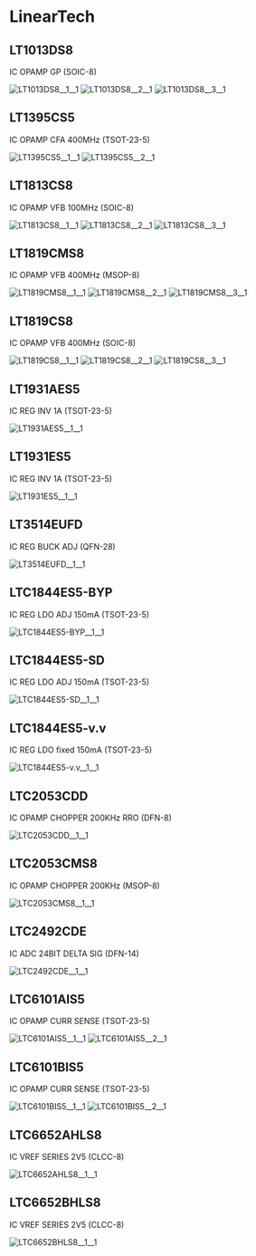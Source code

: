 # LinearTech

## LT1013DS8
IC OPAMP GP (SOIC-8)

![LT1013DS8__1__1](/images/TexasInstruments__LT1013DDR__1__1.png?raw=true) 
![LT1013DS8__2__1](/images/TexasInstruments__LT1013DDR__2__1.png?raw=true) 
![LT1013DS8__3__1](/images/TexasInstruments__LT1013DDR__3__1.png?raw=true) 

## LT1395CS5
IC OPAMP CFA 400MHz (TSOT-23-5)

![LT1395CS5__1__1](/images/AnalogDevices__AD8601ARTZ__1__1.png?raw=true) 
![LT1395CS5__2__1](/images/AnalogDevices__AD8601ARTZ__2__1.png?raw=true) 

## LT1813CS8
IC OPAMP VFB 100MHz (SOIC-8)

![LT1813CS8__1__1](/images/AnalogDevices__AD8552ARUZ__1__1.png?raw=true) 
![LT1813CS8__2__1](/images/AnalogDevices__AD8552ARUZ__2__1.png?raw=true) 
![LT1813CS8__3__1](/images/AnalogDevices__AD8552ARUZ__3__1.png?raw=true) 

## LT1819CMS8
IC OPAMP VFB 400MHz (MSOP-8)

![LT1819CMS8__1__1](/images/AnalogDevices__AD8552ARUZ__1__1.png?raw=true) 
![LT1819CMS8__2__1](/images/AnalogDevices__AD8552ARUZ__2__1.png?raw=true) 
![LT1819CMS8__3__1](/images/AnalogDevices__AD8552ARUZ__3__1.png?raw=true) 

## LT1819CS8
IC OPAMP VFB 400MHz (SOIC-8)

![LT1819CS8__1__1](/images/AnalogDevices__AD8552ARUZ__1__1.png?raw=true) 
![LT1819CS8__2__1](/images/AnalogDevices__AD8552ARUZ__2__1.png?raw=true) 
![LT1819CS8__3__1](/images/AnalogDevices__AD8552ARUZ__3__1.png?raw=true) 

## LT1931AES5
IC REG INV 1A (TSOT-23-5)

![LT1931AES5__1__1](/images/LinearTech__LT1931AES5__1__1.png?raw=true) 

## LT1931ES5
IC REG INV 1A (TSOT-23-5)

![LT1931ES5__1__1](/images/LinearTech__LT1931AES5__1__1.png?raw=true) 

## LT3514EUFD
IC REG BUCK ADJ (QFN-28)

![LT3514EUFD__1__1](/images/LinearTech__LT3514EUFD__1__1.png?raw=true) 

## LTC1844ES5-BYP
IC REG LDO ADJ 150mA (TSOT-23-5)

![LTC1844ES5-BYP__1__1](/images/LinearTech__LTC1844ES5-BYP__1__1.png?raw=true) 

## LTC1844ES5-SD
IC REG LDO ADJ 150mA (TSOT-23-5)

![LTC1844ES5-SD__1__1](/images/LinearTech__LTC1844ES5-SD__1__1.png?raw=true) 

## LTC1844ES5-v.v
IC REG LDO fixed 150mA (TSOT-23-5)

![LTC1844ES5-v.v__1__1](/images/LinearTech__LTC1844ES5-v.v__1__1.png?raw=true) 

## LTC2053CDD
IC OPAMP CHOPPER 200KHz RRO (DFN-8)

![LTC2053CDD__1__1](/images/LinearTech__LTC2053CDD__1__1.png?raw=true) 

## LTC2053CMS8
IC OPAMP CHOPPER 200KHz (MSOP-8)

![LTC2053CMS8__1__1](/images/LinearTech__LTC2053CMS8__1__1.png?raw=true) 

## LTC2492CDE
IC ADC 24BIT DELTA SIG (DFN-14)

![LTC2492CDE__1__1](/images/LinearTech__LTC2492CDE__1__1.png?raw=true) 

## LTC6101AIS5
IC OPAMP CURR SENSE (TSOT-23-5)

![LTC6101AIS5__1__1](/images/LinearTech__LTC6101AIS5__1__1.png?raw=true) 
![LTC6101AIS5__2__1](/images/LinearTech__LTC6101AIS5__2__1.png?raw=true) 

## LTC6101BIS5
IC OPAMP CURR SENSE (TSOT-23-5)

![LTC6101BIS5__1__1](/images/LinearTech__LTC6101AIS5__1__1.png?raw=true) 
![LTC6101BIS5__2__1](/images/LinearTech__LTC6101AIS5__2__1.png?raw=true) 

## LTC6652AHLS8
IC VREF SERIES 2V5 (CLCC-8)

![LTC6652AHLS8__1__1](/images/LinearTech__LTC6652AHLS8__1__1.png?raw=true) 

## LTC6652BHLS8
IC VREF SERIES 2V5 (CLCC-8)

![LTC6652BHLS8__1__1](/images/LinearTech__LTC6652AHLS8__1__1.png?raw=true) 

